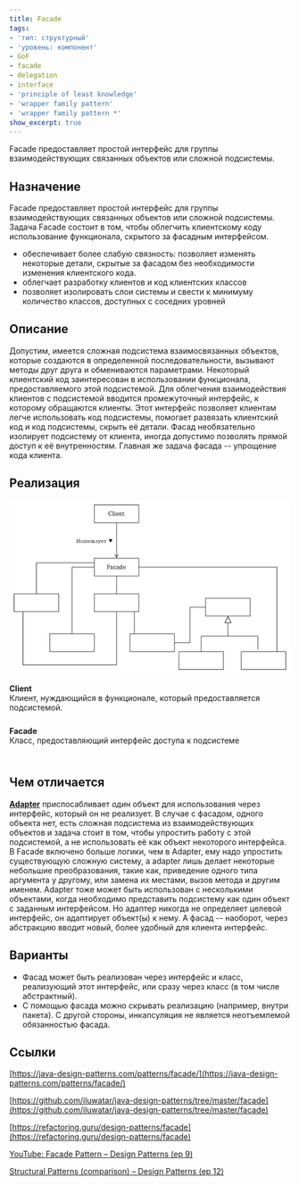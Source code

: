 ```yaml
---
title: Facade
tags:
- 'тип: структурный'
- 'уровень: компонент'
- GoF
- facade
- delegation
- interface
- 'principle of least knowledge'
- 'wrapper family pattern'
- 'wrapper family pattern *'
show_excerpt: true
---
```


Facade предоставляет простой интерфейс для группы взаимодействующих связанных
объектов или сложной подсистемы.

<!--more-->

<style>
    .wrap {
        padding-bottom: 25px;
    }
</style>

## Назначение
Facade предоставляет простой интерфейс для группы взаимодействующих связанных
объектов или сложной подсистемы. Задача Facade состоит в том, чтобы облегчить
клиентскому коду использование функционала, скрытого за фасадным интерфейсом.

* обеспечивает более слабую связность: позволяет изменять некоторые детали,
  скрытые за фасадом без необходимости изменения клиентского кода.
* облегчает разработку клиентов и код клиентских классов
* позволяет изолировать слои системы и свести к минимуму количество классов,
доступных с соседних уровней


## Описание

Допустим, имеется сложная подсистема взаимосвязанных объектов, которые создаются
в определенной последовательности, вызывают методы друг друга и обмениваются
параметрами. Некоторый клиентский код заинтересован в использовании функционала,
предоставляемого этой подсистемой. Для облегчения взаимодействия клиентов с
подсистемой вводится промежуточный интерфейс, к которому обращаются клиенты.
Этот интерфейс позволяет клиентам легче использовать код подсистемы, помогает
развязать клиентский код и код подсистемы, скрыть её детали. Фасад необязательно
изолирует подсистему от клиента, иногда допустимо позволять прямой доступ к
её внутренностям. Главная же задача фасада -- упрощение кода клиента.

## Реализация

<p align="center">
  <img src="/assets/images/facade/facade-class-diagram.png" />
</p>

<div class="grid grid--px-0">
  <div class="cell cell--lg-1 cell--3"><b>Client</b></div>
  <div class="cell cell--lg-12 wrap">Клиент, нуждающийся в функционале, который предоставляется подсистемой.</div>

  <div class="cell cell--lg-1 cell--3"><b>Facade</b></div>
  <div class="cell cell--lg-12 wrap">Класс, предоставляющий интерфейс доступа к подсистеме</div>

</div>

## Чем отличается

**[Adapter](2021/01/24/adapter.html)** приспосабливает *один* объект для
использования через интерфейс, который он не реализует. В случае с фасадом, одного
объекта нет, есть сложная подсистема из взаимодействующих объектов и задача стоит
в том, чтобы упростить работу с этой подсистемой, а не использовать её как объект
некоторого интерфейса. В Facade включено больше логики, чем в Adapter, ему надо
упростить существующую сложную систему, а adapter лишь делает некоторые небольшие
преобразования, такие как, приведение одного типа аргумента у другому, или замена
их местами, вызов метода и другим именем. Adapter тоже может быть использован с
несколькими объектами, когда необходимо представить подсистему как один объект с
заданным интерфейсом. Но адаптер никогда не определяет целевой интерфейс, он
адаптирует объект(ы) к нему. А фасад -- наоборот, через абстракцию вводит новый,
более удобный для клиента интерфейс.


## Варианты
* Фасад может быть реализован через интерфейс и класс, реализующий этот интерфейс,
или сразу через класс (в том числе абстрактный).
* С помощью фасада можно скрывать реализацию (например, внутри пакета). С другой
стороны, инкапсуляция не является неотъемлемой обязанностью фасада.

## Ссылки
[https://java-design-patterns.com/patterns/facade/](https://java-design-patterns.com/patterns/facade/)

[https://github.com/iluwatar/java-design-patterns/tree/master/facade](https://github.com/iluwatar/java-design-patterns/tree/master/facade)

[https://refactoring.guru/design-patterns/facade](https://refactoring.guru/design-patterns/facade)

[YouTube: Facade Pattern – Design Patterns (ep 9)](https://www.youtube.com/watch?v=K4FkHVO5iac&list=PLrhzvIcii6GNjpARdnO4ueTUAVR9eMBpc&index=9)

[Structural Patterns (comparison) – Design Patterns (ep 12)](https://www.youtube.com/watch?v=lPsSL6_7NBg&list=PLrhzvIcii6GNjpARdnO4ueTUAVR9eMBpc&index=12)
